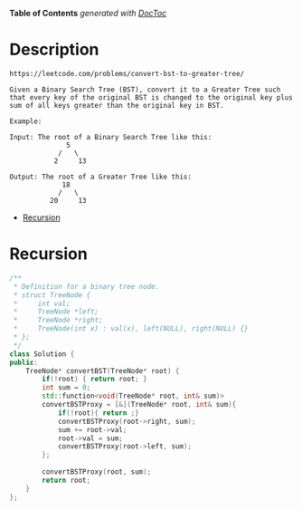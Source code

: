 <!-- START doctoc generated TOC please keep comment here to allow auto update -->
<!-- DON'T EDIT THIS SECTION, INSTEAD RE-RUN doctoc TO UPDATE -->
**Table of Contents**  *generated with [DocToc](https://github.com/thlorenz/doctoc)*

# Description

```
https://leetcode.com/problems/convert-bst-to-greater-tree/

Given a Binary Search Tree (BST), convert it to a Greater Tree such that every key of the original BST is changed to the original key plus sum of all keys greater than the original key in BST.

Example:

Input: The root of a Binary Search Tree like this:
              5
            /   \
           2     13

Output: The root of a Greater Tree like this:
             18
            /   \
          20     13
```

- [Recursion](#recursion)

<!-- END doctoc generated TOC please keep comment here to allow auto update -->

# Recursion

```cpp
/**
 * Definition for a binary tree node.
 * struct TreeNode {
 *     int val;
 *     TreeNode *left;
 *     TreeNode *right;
 *     TreeNode(int x) : val(x), left(NULL), right(NULL) {}
 * };
 */
class Solution {
public:
    TreeNode* convertBST(TreeNode* root) {
        if(!root) { return root; }
        int sum = 0;
        std::function<void(TreeNode* root, int& sum)>
        convertBSTProxy = [&](TreeNode* root, int& sum){
            if(!root){ return ;}
            convertBSTProxy(root->right, sum);
            sum += root->val;
            root->val = sum;
            convertBSTProxy(root->left, sum);
        };
        
        convertBSTProxy(root, sum);
        return root;
    }
};

```
